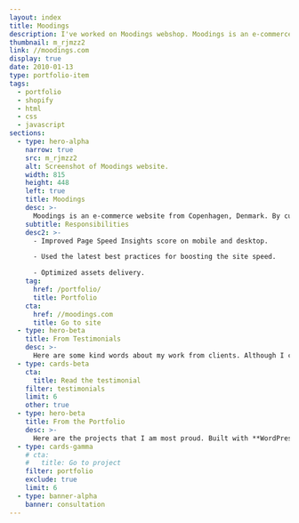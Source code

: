 ```yaml
---
layout: index
title: Moodings
description: I've worked on Moodings webshop. Moodings is an e-commerce company that helps designers and artists compete on the market.
thumbnail: m_rjmzz2
link: //moodings.com
display: true
date: 2010-01-13
type: portfolio-item
tags:
  - portfolio
  - shopify
  - html
  - css
  - javascript
sections:
  - type: hero-alpha
    narrow: true
    src: m_rjmzz2
    alt: Screenshot of Moodings website.
    width: 815
    height: 448
    left: true
    title: Moodings
    desc: >-
      Moodings is an e-commerce website from Copenhagen, Denmark. By curating upcoming and established design and art, they help designers and artists compete on the market. The website runs on Shopify.
    subtitle: Responsibilities
    desc2: >-
      - Improved Page Speed Insights score on mobile and desktop.

      - Used the latest best practices for boosting the site speed.

      - Optimized assets delivery.
    tag:
      href: /portfolio/
      title: Portfolio
    cta:
      href: //moodings.com
      title: Go to site
  - type: hero-beta
    title: From Testimonials
    desc: >-
      Here are some kind words about my work from clients. Although I collaborated with clients from more than 10 countries, most of them came from **The United States**.
  - type: cards-beta
    cta:
      title: Read the testimonial
    filter: testimonials
    limit: 6
    other: true
  - type: hero-beta
    title: From the Portfolio
    desc: >-
      Here are the projects that I am most proud. Built with **WordPress**, **Shopify**, **Jekyll**, and **Hugo**, among others.
  - type: cards-gamma
    # cta:
    #   title: Go to project
    filter: portfolio
    exclude: true
    limit: 6
  - type: banner-alpha
    banner: consultation
---
```

